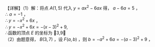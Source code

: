 【详解】（1）解：将点 $A \left( 1 , 5 \right)$ 代入 $y = a x ^ { 2 } - 6 a x$ 得， $a - 6 a = 5$ ，  
∴ $a = - 1$ ，  
$\therefore y = - x ^ { 2 } + 6 x$ ，  
$\therefore y = - x ^ { 2 } + 6 x = - { \bigl ( } x - 3 { \bigr ) } ^ { 2 } + 9 ,$   
∴函数的顶点 $E$ 的坐标为 3,9  
（2）由题意得， $B \left( 3 , 7 \right)$ ，设 $F \big ( a , b \big )$ ，则 $b = - a ^ { 2 } + 6 a = - { \bigl ( } a - 3 { \bigr ) } ^ { 2 } + 9$ ，  
